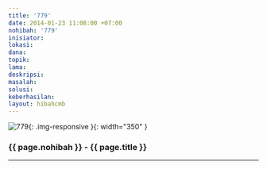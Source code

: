 ```yaml
---
title: '779'
date: 2014-01-23 11:08:00 +07:00
nohibah: '779'
inisiator: 
lokasi: 
dana: 
topik: 
lama: 
deskripsi: 
masalah: 
solusi: 
keberhasilan: 
layout: hibahcmb
---
```


![779](/static/img/hibahcmb/779.png){: .img-responsive }{: width="350" }

### {{ page.nohibah }} - {{ page.title }}

---
